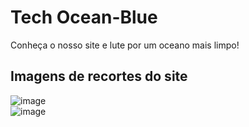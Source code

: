 # Tech Ocean-Blue 
Conheça o nosso site e lute por um oceano mais limpo!

## Imagens de recortes do site
![image](https://github.com/EnzoDPrado/Tech-Ocean-Blue/assets/103393497/927459db-5254-4820-85af-465319af1dc3) <br>
![image](https://github.com/EnzoDPrado/Tech-Ocean-Blue/assets/103393497/7345db9f-75fa-4b5f-8459-549ca8009076) 
